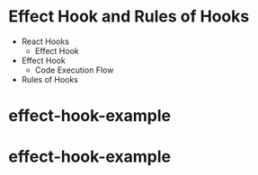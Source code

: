 # Effect Hook and Rules of Hooks

- React Hooks
  - Effect Hook
- Effect Hook
  - Code Execution Flow
- Rules of Hooks
# effect-hook-example
# effect-hook-example
